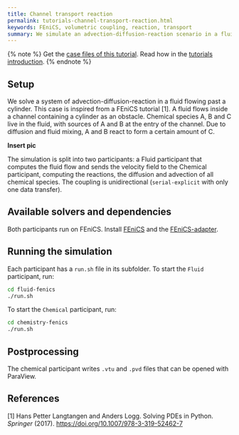 ```yaml
---
title: Channel transport reaction
permalink: tutorials-channel-transport-reaction.html
keywords: FEniCS, volumetric coupling, reaction, transport
summary: We simulate an advection-diffusion-reaction scenario in a fluid in motion. One solver simulates the fluid flow and another handles the reactions.
---
```


{% note %}
Get the [case files of this tutorial](https://github.com/precice/tutorials/tree/master/channel-transport-reaction). Read how in the [tutorials introduction](https://www.precice.org/tutorials.html).
{% endnote %}

## Setup

We solve a system of advection-diffusion-reaction in a fluid flowing past a cylinder. This case is inspired from a FEniCS tutorial [1]. A fluid flows inside a channel containing a cylinder as an obstacle. Chemical species A, B and C live in the fluid, with sources of A and B at the entry of the channel. Due to diffusion and fluid mixing, A and B react to form a certain amount of C.

**Insert pic**

The simulation is split into two participants: a Fluid participant that computes the fluid flow and sends the velocity field to the Chemical participant, computing the reactions, the diffusion and advection of all chemical species. The coupling is unidirectional (`serial-explicit` with only one data transfer).

## Available solvers and dependencies

Both participants run on FEniCS. Install [FEniCS](https://fenicsproject.org/download/) and the [FEniCS-adapter](https://github.com/precice/fenics-adapter).

## Running the simulation

Each participant has a `run.sh` file in its subfolder.
To start the `Fluid` participant, run:

   ```bash
   cd fluid-fenics
   ./run.sh
   ```

To start the `Chemical` participant, run:

   ```bash
   cd chemistry-fenics
   ./run.sh
   ```

## Postprocessing

The chemical participant writes `.vtu` and `.pvd` files that can be opened with ParaView.

## References

<!-- markdownlint-configure-file {"MD034": false } -->
[1] Hans Petter Langtangen and Anders Logg. Solving PDEs in Python. _Springer_ (2017). https://doi.org/10.1007/978-3-319-52462-7
